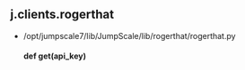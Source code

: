## j.clients.rogerthat

- /opt/jumpscale7/lib/JumpScale/lib/rogerthat/rogerthat.py

    #### def get(api_key) 
